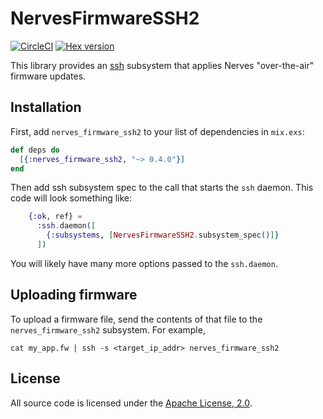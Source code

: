 # NervesFirmwareSSH2

[![CircleCI](https://circleci.com/gh/nerves-project/nerves_firmware_ssh2/tree/master.svg?style=svg)](https://circleci.com/gh/nerves-project/nerves_firmware_ssh2/tree/master)
[![Hex version](https://img.shields.io/hexpm/v/nerves_firmware_ssh2.svg "Hex version")](https://hex.pm/packages/nerves_firmware_ssh2)

This library provides an [ssh](https://en.wikipedia.org/wiki/Secure_Shell)
subsystem that applies Nerves "over-the-air" firmware updates.

## Installation

First, add `nerves_firmware_ssh2` to your list of dependencies in `mix.exs`:

```elixir
def deps do
  [{:nerves_firmware_ssh2, "~> 0.4.0"}]
end
```

Then add ssh subsystem spec to the call that starts the `ssh` daemon. This code
will look something like:

```elixir
    {:ok, ref} =
      :ssh.daemon([
        {:subsystems, [NervesFirmwareSSH2.subsystem_spec()]}
      ])
```

You will likely have many more options passed to the `ssh.daemon`.

## Uploading firmware

To upload a firmware file, send the contents of that file to the
`nerves_firmware_ssh2` subsystem. For example,

```shell
cat my_app.fw | ssh -s <target_ip_addr> nerves_firmware_ssh2
```

## License

All source code is licensed under the
[Apache License, 2.0](https://opensource.org/licenses/Apache-2.0).
